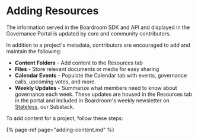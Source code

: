 # Adding Resources

The information served in the Boardroom SDK and API and displayed in the Governance Portal is updated by core and community contributors. 

In addition to a project's metadata, contributors are encouraged to add and maintain the following: 

* **Content Folders** - Add content to the Resources tab 
* **Files** - Store relevant documents or media for easy sharing
* **Calendar Events** - Populate the Calendar tab with events, governance calls, upcoming votes, and more. 
* **Weekly Updates** - Summarize what members need to know about governance each week. These updates are housed in the Resources tab in the portal and included in Boardroom's weekly newsletter on [Stateless](https://governance.substack.com/), our Substack. 

To add content for a project, follow these steps: 

{% page-ref page="adding-content.md" %}



